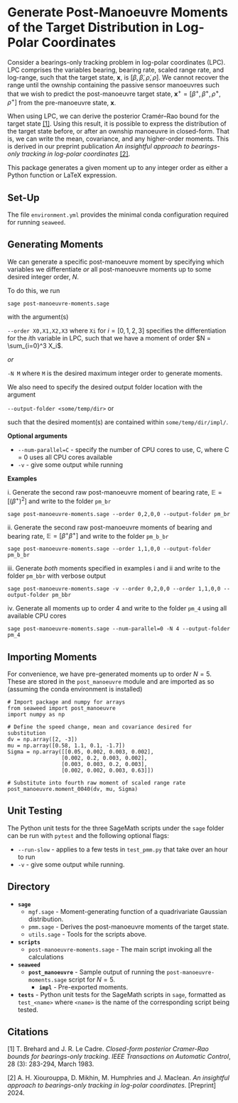 # Generate Post-Manoeuvre Moments of the Target Distribution in Log-Polar Coordinates

Consider a bearings-only tracking problem in log-polar coordinates (LPC). LPC comprises the variables bearing, bearing
rate, scaled range rate, and log-range, such that the target state, $\mathbf{x}$, is $[\beta, \dot{\beta}, \dot{\rho},
\rho]$. We cannot recover the range until the ownship containing the passive sensor manoeuvres such that we wish to
predict the post-manoeuvre target state, $\mathbf{x}^+ = [\beta^+, \dot{\beta}^+, \dot{\rho}^+, \rho^+]$ from the
pre-manoeuvre state, $\mathbf{x}$.

When using LPC, we can derive the posterior Cramér–Rao bound for the target state [[1]](#1). Using this result, it is
possible to express the distribution of the target state before, or after an ownship manoeuvre in closed-form. That is,
we can write the mean, covariance, and any higher-order moments. This is derived in our preprint publication
_An insightful approach to bearings-only tracking in log-polar coordinates_ [[2]](#2).

This package generates a given moment up to any integer order as either a Python function or LaTeX expression.

## Set-Up
The file `environment.yml` provides the minimal conda configuration required for running `seaweed`.

## Generating Moments
We can generate a specific post-manoeuvre moment by specifying which variables we differentiate *or* all post-manoeuvre
moments up to some desired integer order, $N$.

To do this, we run

`sage post-manoeuvre-moments.sage`

with the argument(s)

`--order X0,X1,X2,X3` where `Xi` for $i = [0, 1, 2, 3]$ specifies the differentiation for the $i$th variable in LPC,
such that we have a moment of order $N = \sum_{i=0}^3 X_i$.

*or*

`-N M` where `M` is the desired maximum integer order to generate moments.

We also need to specify the desired output folder location with the argument

`--output-folder <some/temp/dir>` or

such that the desired moment(s) are contained within `some/temp/dir/impl/`.

**Optional arguments**

* `--num-parallel=C` - specify the number of CPU cores to use, C, where C = 0 uses all CPU cores available
* `-v` - give some output while running

**Examples**

i. Generate the second raw post-manoeuvre moment of bearing rate, $\mathbb{E} = \left[ \left( \dot{\beta}^+ \right)^2
\right]$ and write to the folder `pm_br`

`sage post-manoeuvre-moments.sage --order 0,2,0,0 --output-folder pm_br`

ii. Generate the second raw post-manoeuvre moments of bearing and bearing rate, $\mathbb{E} = \left[ \beta^+
\dot{\beta}^+ \right]$ and write to the folder `pm_b_br`

`sage post-manoeuvre-moments.sage --order 1,1,0,0 --output-folder pm_b_br`

iii. Generate _both_ moments specified in examples i and ii and write to the folder `pm_bbr` with verbose output

`sage post-manoeuvre-moments.sage -v --order 0,2,0,0 --order 1,1,0,0 --output-folder pm_bbr`

iv. Generate all moments up to order 4 and write to the folder `pm_4` using all available CPU cores

`sage post-manoeuvre-moments.sage --num-parallel=0 -N 4 --output-folder pm_4`

## Importing Moments
For convenience, we have pre-generated moments up to order $N = 5$. These are stored in the `post_manoeuvre` module
and are imported as so (assuming the conda environment is installed)
```
# Import package and numpy for arrays
from seaweed import post_manoeuvre
import numpy as np

# Define the speed change, mean and covariance desired for substitution
dv = np.array([2, -3])
mu = np.array([0.58, 1.1, 0.1, -1.7])
Sigma = np.array([[0.05, 0.002, 0.003, 0.002],
                 [0.002, 0.2, 0.003, 0.002],
                 [0.003, 0.003, 0.2, 0.003],
                 [0.002, 0.002, 0.003, 0.63]])

# Substitute into fourth raw moment of scaled range rate
post_manoeuvre.moment_0040(dv, mu, Sigma)
```

## Unit Testing
The Python unit tests for the three SageMath scripts under the `sage` folder can be run with `pytest` and the following
optional flags:
* `--run-slow` - applies to a few tests in `test_pmm.py` that take over an hour to run
* `-v` - give some output while running.

## Directory
* **`sage`**
    * `mgf.sage` - Moment-generating function of a quadrivariate Gaussian distribution.
    * `pmm.sage` - Derives the post-manoeuvre moments of the target state.
    * `utils.sage` - Tools for the scripts above.
* **`scripts`**
    * `post-manoeuvre-moments.sage` - The main script invoking all the calculations
* **`seaweed`**
    * **`post_manoeuvre`** - Sample output of running the `post-manoeuvre-moments.sage` script for $N = 5$.
        * **`impl`** - Pre-exported moments.
* **`tests`** - Python unit tests for the SageMath scripts in `sage`, formatted as `test_<name>` where `<name>` is the
name of the corresponding script being tested.

## Citations
<a id="1">[1]</a> T. Brehard and J. R. Le Cadre. _Closed-form posterior Cramer-Rao bounds for bearings-only tracking_.
*IEEE Transactions on Automatic Control*, 28 (3): 283-294, March 1983.

<a id="2">[2]</a> A. H. Xiourouppa, D. Mikhin, M. Humphries and J. Maclean. _An insightful approach to bearings-only
tracking in log-polar coordinates_.  [Preprint] 2024.
